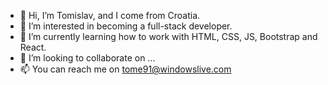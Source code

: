 - 👋 Hi, I’m Tomislav, and I come from Croatia.
- 👀 I’m interested in becoming a full-stack developer.
- 🌱 I’m currently learning how to work with HTML, CSS, JS, Bootstrap and React.
- 💞️ I’m looking to collaborate on ...
- 📫 You can reach me on tome91@windowslive.com

<!---
Durbaja/Durbaja is a ✨ special ✨ repository because its `README.md` (this file) appears on your GitHub profile.
You can click the Preview link to take a look at your changes.
--->
